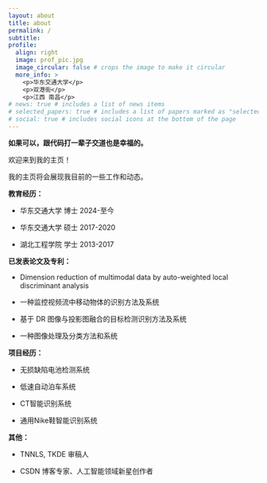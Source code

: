 ```yaml
---
layout: about
title: about
permalink: /
subtitle: 
profile:
  align: right
  image: prof_pic.jpg
  image_circular: false # crops the image to make it circular
  more_info: >
    <p>华东交通大学</p>
    <p>双港街</p>
    <p>江西 南昌</p>
# news: true # includes a list of news items
# selected_papers: true # includes a list of papers marked as "selected={true}"
# social: true # includes social icons at the bottom of the page
---
```

<strong>如果可以，跟代码打一辈子交道也是幸福的。</strong>

欢迎来到我的主页！

我的主页将会展现我目前的一些工作和动态。

**教育经历：**

- 华东交通大学   博士  2024-至今

- 华东交通大学   硕士  2017-2020

- 湖北工程学院   学士  2013-2017

**已发表论文及专利：**

- Dimension reduction of multimodal data by auto-weighted local discriminant analysis

- 一种监控视频流中移动物体的识别方法及系统
  
- 基于 DR 图像与投影图融合的目标检测识别方法及系统
  
- 一种图像处理及分类方法和系统

**项目经历：**

- 无损缺陷电池检测系统
  
- 低速自动泊车系统
  
- CT智能识别系统
  
- 通用Nike鞋智能识别系统

**其他：**

- TNNLS, TKDE 审稿人
  
- CSDN 博客专家、人工智能领域新星创作者 











  


